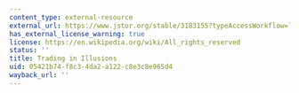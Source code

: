 ```yaml
---
content_type: external-resource
external_url: https://www.jstor.org/stable/3183155?typeAccessWorkflow=login
has_external_license_warning: true
license: https://en.wikipedia.org/wiki/All_rights_reserved
status: ''
title: Trading in Illusions
uid: 05421b74-f8c3-4da2-a122-c8e3c8e965d4
wayback_url: ''
---
```

